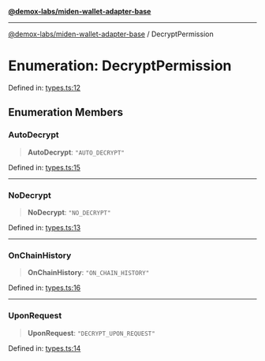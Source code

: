 [**@demox-labs/miden-wallet-adapter-base**](../README.md)

***

[@demox-labs/miden-wallet-adapter-base](../globals.md) / DecryptPermission

# Enumeration: DecryptPermission

Defined in: [types.ts:12](https://github.com/demox-labs/miden-wallet-adapter/blob/945eae693dfd04e72f79c45431d1d0335907d921/packages/core/base/types.ts#L12)

## Enumeration Members

### AutoDecrypt

> **AutoDecrypt**: `"AUTO_DECRYPT"`

Defined in: [types.ts:15](https://github.com/demox-labs/miden-wallet-adapter/blob/945eae693dfd04e72f79c45431d1d0335907d921/packages/core/base/types.ts#L15)

***

### NoDecrypt

> **NoDecrypt**: `"NO_DECRYPT"`

Defined in: [types.ts:13](https://github.com/demox-labs/miden-wallet-adapter/blob/945eae693dfd04e72f79c45431d1d0335907d921/packages/core/base/types.ts#L13)

***

### OnChainHistory

> **OnChainHistory**: `"ON_CHAIN_HISTORY"`

Defined in: [types.ts:16](https://github.com/demox-labs/miden-wallet-adapter/blob/945eae693dfd04e72f79c45431d1d0335907d921/packages/core/base/types.ts#L16)

***

### UponRequest

> **UponRequest**: `"DECRYPT_UPON_REQUEST"`

Defined in: [types.ts:14](https://github.com/demox-labs/miden-wallet-adapter/blob/945eae693dfd04e72f79c45431d1d0335907d921/packages/core/base/types.ts#L14)
